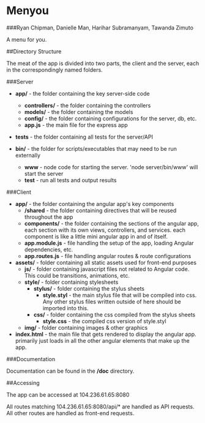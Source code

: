 Menyou
======

###Ryan Chipman, Danielle Man, Harihar Subramanyam, Tawanda Zimuto

A menu for you.

##Directory Structure

The meat of the app is divided into two parts, the client and the server, each in the correspondingly named folders.

###Server

- **app/** - the folder containing the key server-side code
  - **controllers/** - the folder containing the controllers
  - **models/** - the folder containing the models
  - **config/** - the folder containing configurations for the server, db, etc.
  - **app.js** - the main file for the express app

- **tests** - the folder containing all tests for the server/API

- **bin/** - the folder for scripts/executables that may need to be run externally
  - **www** - node code for starting the server. 'node server/bin/www' will start the server
  - **test** - run all tests and output results

###Client

- **app/** - the folder containing the angular app's key components
  - **/shared** - the folder containing directives that will be reused throughout the app
  - **components/** - the folder containing the sections of the angular app, each section with its own views, controllers, and services. each component is like a little mini angular app in and of itself.
  - **app.module.js** - file handling the setup of the app, loading Angular dependencies, etc.
  - **app.routes.js** - file handling angular routes & route configurations
- **assets/** - folder containing all static assets used for front-end purposes
  - **js/** - folder containing javascript files not related to Angular code. This could be transitions, animations, etc.
  - **style/** - folder containing stylesheets
    - **stylus/** - folder containing the stylus sheets
      - **style.styl** - the main stylus file that will be compiled into css. Any other stylus files written outside of here should be imported into this.
    - **css/** - folder containing the css compiled from the stylus sheets
      - **style.css** - the compiled css version of style.styl
  - **img/** - folder containing images & other graphics
- **index.html** - the main file that gets rendered to display the angular app. primarily just loads in all the other angular elements that make up the app.

###Documentation

Documentation can be found in the **/doc** directory.

##Accessing

The app can be accessed at 104.236.61.65:8080

All routes matching 104.236.61.65:8080/api/\* are handled as API requests.
All other routes are handled as front-end requests.
